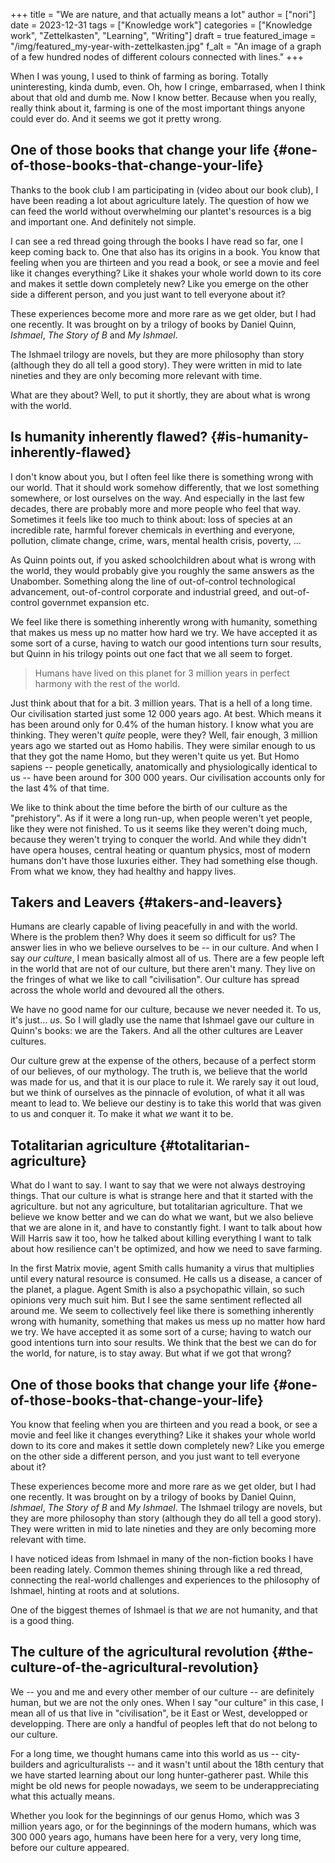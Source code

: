 +++
title = "We are nature, and that actually means a lot"
author = ["nori"]
date = 2023-12-31
tags = ["Knowledge work"]
categories = ["Knowledge work", "Zettelkasten", "Learning", "Writing"]
draft = true
featured_image = "/img/featured_my-year-with-zettelkasten.jpg"
f_alt = "An image of a graph of a few hundred nodes of different colours connected with lines."
+++

When I was young, I used to think of farming as boring. Totally uninteresting, kinda dumb, even. Oh, how I cringe, embarrased, when I think about that old and dumb me. Now I know better. Because when you really, really think about it, farming is one of the most important things anyone could ever do. And it seems we got it pretty wrong.


## One of those books that change your life {#one-of-those-books-that-change-your-life}

Thanks to the book club I am participating in (video about our book club), I have been reading a lot about agriculture lately. The question of how we can feed the world without overwhelming our plantet's resources is a big and important one. And definitely not simple.

I can see a red thread going through the books I have read so far, one I keep coming back to. One that also has its origins in a book. You know that feeling when you are thirteen and you read a book, or see a movie and feel like it changes everything? Like it shakes your whole world down to its core and makes it settle down completely new? Like you emerge on the other side a different person, and you just want to tell everyone about it?

These experiences become more and more rare as we get older, but I had one recently. It was brought on by a trilogy of books by Daniel Quinn, _Ishmael_, _The Story of B_ and _My Ishmael_.

The Ishmael trilogy are novels, but they are more philosophy than story (although they do all tell a good story). They were written in mid to late nineties and they are only becoming more relevant with time.

What are they about? Well, to put it shortly, they are about what is wrong with the world.


## Is humanity inherently flawed? {#is-humanity-inherently-flawed}

I don't know about you, but I often feel like there is something wrong with our world. That it should work somehow differently, that we lost something somewhere, or lost ourselves on the way. And especially in the last few decades, there are probably more and more people who feel that way. Sometimes it feels like too much to think about: loss of species at an incredible rate, harmful forever chemicals in everthing and everyone, pollution, climate change, crime, wars, mental health crisis, poverty, ...

As Quinn points out, if you asked schoolchildren about what is wrong with the world, they would probably give you roughly the same answers as the Unabomber. Something along the line of out-of-control technological advancement, out-of-control corporate and industrial greed, and out-of-control governmet expansion etc.

We feel like there is something inherently wrong with humanity, something that makes us mess up no matter how hard we try. We have accepted it as some sort of a curse, having to watch our good intentions turn sour results, but Quinn in his trilogy points out one fact that we all seem to forget.

> Humans have lived on this planet for 3 million years in perfect harmony with the rest of the world.

Just think about that for a bit. 3 million years. That is a hell of a long time. Our civilisation started just some 12 000 years ago. At best. Which means it has been around only for 0.4% of the human history. I know what you are thinking. They weren't _quite_ people, were they? Well, fair enough, 3 million years ago we started out as Homo habilis. They were similar enough to us that they got the name Homo, but they weren't quite us yet. But Homo sapiens -- people genetically, anatomically and physiologically identical to us -- have been around for 300 000 years. Our civilisation accounts only for the last 4% of that time.

We like to think about the time before the birth of our culture as the "prehistory". As if it were a long run-up, when people weren't yet people, like they were not finished. To us it seems like they weren't doing much, because they weren't trying to conquer the world. And while they didn't have opera houses, central heating or quantum physics, most of modern humans don't have those luxuries either. They had something else though. From what we know, they had healthy and happy lives.


## Takers and Leavers {#takers-and-leavers}

Humans are clearly capable of living peacefully in and with the world. Where is the problem then? Why does it seem so difficult for us? The answer lies in who we believe ourselves to be -- in our culture. And when I say _our culture_, I mean basically almost all of us. There are a few people left in the world that are not of our culture, but there aren't many. They live on the fringes of what we like to call "civilisation". Our culture has spread across the whole world and devoured all the others.

We have no good name for our culture, because we never needed it. To us, it's just... _us_. So I will gladly use the name that Ishmael gave our culture in Quinn's books: we are the Takers. And all the other cultures are Leaver cultures.

Our culture grew at the expense of the others, because of a perfect storm of our believes, of our mythology. The truth is, we believe that the world was made for us, and that it is our place to rule it. We rarely say it out loud, but we think of ourselves as the pinnacle of evolution, of what it all was meant to lead to. We believe our destiny is to take this world that was given to us and conquer it. To make it what _we_ want it to be.


## Totalitarian agriculture {#totalitarian-agriculture}

What do I want to say.
I want to say that we were not always destroying things. That our culture is what is strange here and that it started with the agriculture. but not any agriculture, but totalitarian agriculture. That we believe we know better and we can do what we want, but we also believe that we are alone in it, and have to constantly fight. I want to talk about how Will Harris saw it too, how he talked about killing everything
I want to talk about how resilience can't be optimized, and how we need to save farming.

In the first Matrix movie, agent Smith calls humanity a virus that multiplies until every natural resource is consumed. He calls us a disease, a cancer of the planet, a plague. Agent Smith is also a psychopathic villain, so such opinions very much suit him. But I see the same sentiment reflected all around me. We seem to collectively feel like there is something inherently wrong with humanity, something that makes us mess up no matter how hard we try. We have accepted it as some sort of a curse; having to watch our good intentions turn into sour results. We think that the best we can do for the world, for nature, is to stay away. But what if we got that wrong?


## One of those books that change your life {#one-of-those-books-that-change-your-life}

You know that feeling when you are thirteen and you read a book, or see a movie and feel like it changes everything? Like it shakes your whole world down to its core and makes it settle down completely new? Like you emerge on the other side a different person, and you just want to tell everyone about it?

These experiences become more and more rare as we get older, but I had one recently. It was brought on by a trilogy of books by Daniel Quinn, _Ishmael_, _The Story of B_ and _My Ishmael_. The Ishmael trilogy are novels, but they are more philosophy than story (although they do all tell a good story). They were written in mid to late nineties and they are only becoming more relevant with time.

I have noticed ideas from Ishmael in many of the non-fiction books I have been reading lately. Common themes shining through like a red thread, connecting the real-world challenges and experiences to the philosophy of Ishmael, hinting at roots and at solutions.

One of the biggest themes of Ishmael is that _we_ are not humanity, and that is a good thing.


## The culture of the agricultural revolution {#the-culture-of-the-agricultural-revolution}

We -- you and me and every other member of our culture -- are definitely human, but we are not the only ones. When I say "our culture" in this case, I mean all of us that live in "civilisation", be it East or West, developped or developping. There are only a handful of peoples left that do not belong to our culture.

For a long time, we thought humans came into this world as us -- city-builders and agriculturalists -- and it wasn't until about the 18th century that we have started learning about our long hunter-gatherer past. While this might be old news for people nowadays, we seem to be underappreciating what this actually means.

Whether you look for the beginnings of our genus Homo, which was 3 million years ago, or for the beginnings of the modern humans, which was 300 000 years ago, humans have been here for a very, very long time, before our culture appeared.
